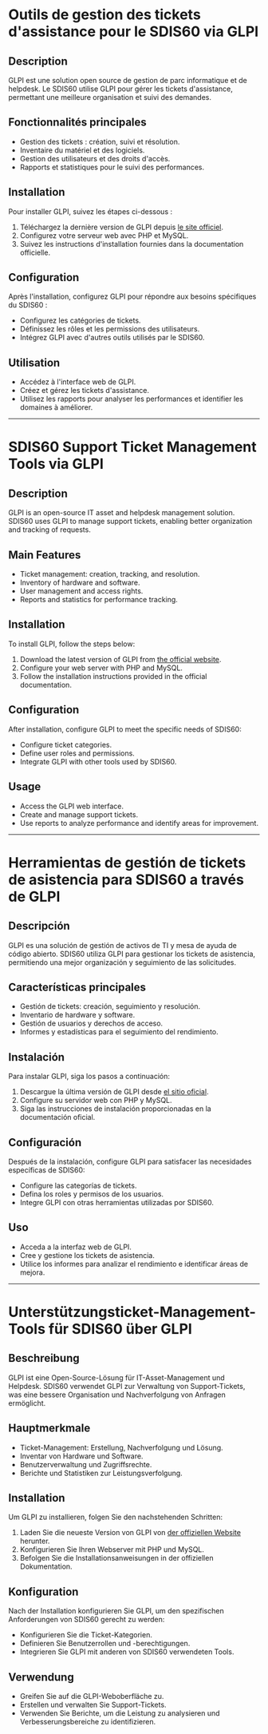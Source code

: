 # Outils de gestion des tickets d'assistance pour le SDIS60 via GLPI

## Description
GLPI est une solution open source de gestion de parc informatique et de helpdesk. Le SDIS60 utilise GLPI pour gérer les tickets d'assistance, permettant une meilleure organisation et suivi des demandes.

## Fonctionnalités principales
- Gestion des tickets : création, suivi et résolution.
- Inventaire du matériel et des logiciels.
- Gestion des utilisateurs et des droits d'accès.
- Rapports et statistiques pour le suivi des performances.

## Installation
Pour installer GLPI, suivez les étapes ci-dessous :
1. Téléchargez la dernière version de GLPI depuis [le site officiel](https://glpi-install.fr/).
2. Configurez votre serveur web avec PHP et MySQL.
3. Suivez les instructions d'installation fournies dans la documentation officielle.

## Configuration
Après l'installation, configurez GLPI pour répondre aux besoins spécifiques du SDIS60 :
- Configurez les catégories de tickets.
- Définissez les rôles et les permissions des utilisateurs.
- Intégrez GLPI avec d'autres outils utilisés par le SDIS60.

## Utilisation
- Accédez à l'interface web de GLPI.
- Créez et gérez les tickets d'assistance.
- Utilisez les rapports pour analyser les performances et identifier les domaines à améliorer.

---

# SDIS60 Support Ticket Management Tools via GLPI

## Description
GLPI is an open-source IT asset and helpdesk management solution. SDIS60 uses GLPI to manage support tickets, enabling better organization and tracking of requests.

## Main Features
- Ticket management: creation, tracking, and resolution.
- Inventory of hardware and software.
- User management and access rights.
- Reports and statistics for performance tracking.

## Installation
To install GLPI, follow the steps below:
1. Download the latest version of GLPI from [the official website](https://glpi-install.fr/).
2. Configure your web server with PHP and MySQL.
3. Follow the installation instructions provided in the official documentation.

## Configuration
After installation, configure GLPI to meet the specific needs of SDIS60:
- Configure ticket categories.
- Define user roles and permissions.
- Integrate GLPI with other tools used by SDIS60.

## Usage
- Access the GLPI web interface.
- Create and manage support tickets.
- Use reports to analyze performance and identify areas for improvement.

---

# Herramientas de gestión de tickets de asistencia para SDIS60 a través de GLPI

## Descripción
GLPI es una solución de gestión de activos de TI y mesa de ayuda de código abierto. SDIS60 utiliza GLPI para gestionar los tickets de asistencia, permitiendo una mejor organización y seguimiento de las solicitudes.

## Características principales
- Gestión de tickets: creación, seguimiento y resolución.
- Inventario de hardware y software.
- Gestión de usuarios y derechos de acceso.
- Informes y estadísticas para el seguimiento del rendimiento.

## Instalación
Para instalar GLPI, siga los pasos a continuación:
1. Descargue la última versión de GLPI desde [el sitio oficial](https://glpi-install.fr/).
2. Configure su servidor web con PHP y MySQL.
3. Siga las instrucciones de instalación proporcionadas en la documentación oficial.

## Configuración
Después de la instalación, configure GLPI para satisfacer las necesidades específicas de SDIS60:
- Configure las categorías de tickets.
- Defina los roles y permisos de los usuarios.
- Integre GLPI con otras herramientas utilizadas por SDIS60.

## Uso
- Acceda a la interfaz web de GLPI.
- Cree y gestione los tickets de asistencia.
- Utilice los informes para analizar el rendimiento e identificar áreas de mejora.

---

# Unterstützungsticket-Management-Tools für SDIS60 über GLPI

## Beschreibung
GLPI ist eine Open-Source-Lösung für IT-Asset-Management und Helpdesk. SDIS60 verwendet GLPI zur Verwaltung von Support-Tickets, was eine bessere Organisation und Nachverfolgung von Anfragen ermöglicht.

## Hauptmerkmale
- Ticket-Management: Erstellung, Nachverfolgung und Lösung.
- Inventar von Hardware und Software.
- Benutzerverwaltung und Zugriffsrechte.
- Berichte und Statistiken zur Leistungsverfolgung.

## Installation
Um GLPI zu installieren, folgen Sie den nachstehenden Schritten:
1. Laden Sie die neueste Version von GLPI von [der offiziellen Website](https://glpi-install.fr/) herunter.
2. Konfigurieren Sie Ihren Webserver mit PHP und MySQL.
3. Befolgen Sie die Installationsanweisungen in der offiziellen Dokumentation.

## Konfiguration
Nach der Installation konfigurieren Sie GLPI, um den spezifischen Anforderungen von SDIS60 gerecht zu werden:
- Konfigurieren Sie die Ticket-Kategorien.
- Definieren Sie Benutzerrollen und -berechtigungen.
- Integrieren Sie GLPI mit anderen von SDIS60 verwendeten Tools.

## Verwendung
- Greifen Sie auf die GLPI-Weboberfläche zu.
- Erstellen und verwalten Sie Support-Tickets.
- Verwenden Sie Berichte, um die Leistung zu analysieren und Verbesserungsbereiche zu identifizieren.
